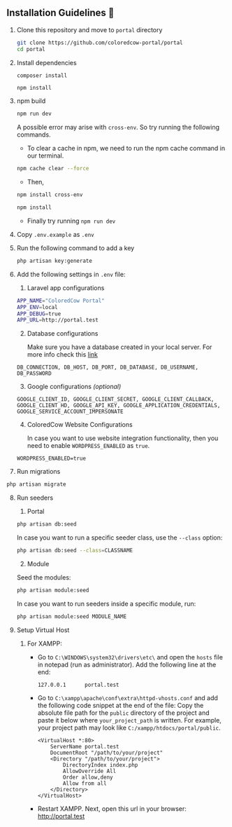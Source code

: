 ## Installation Guidelines :rocket:

1. Clone this repository and move to `portal` directory
   ```sh
   git clone https://github.com/coloredcow-portal/portal
   cd portal
   ```

2. Install dependencies
   ```sh
   composer install 
   ```
   ```
   npm install
   ```

3. npm build
   ```sh
   npm run dev
   ```
    A possible error may arise with `cross-env`. So try running the following commands.
   - To clear a cache in npm, we need to run the npm cache command in our terminal.
   ```sh
   npm cache clear --force
   ```
   - Then, 
   ```sh
   npm install cross-env
   
   npm install
   ```
   - Finally try running `npm run dev`


4. Copy `.env.example` as `.env`


5. Run the following command to add a key
   ```sh
   php artisan key:generate
   ```

6. Add the following settings in `.env` file:
    1. Laravel app configurations
    ```sh
    APP_NAME="ColoredCow Portal"
    APP_ENV=local
    APP_DEBUG=true
    APP_URL=http://portal.test
    ```

    2. Database configurations

        Make sure you have a database created in your local server.
        For more info check this [link](https://www.youtube.com/watch?v=4geOENi3--M)

    ```
    DB_CONNECTION, DB_HOST, DB_PORT, DB_DATABASE, DB_USERNAME, DB_PASSWORD
    ```


    3. Google configurations _(optional)_
    ```
    GOOGLE_CLIENT_ID, GOOGLE_CLIENT_SECRET, GOOGLE_CLIENT_CALLBACK, GOOGLE_CLIENT_HD, GOOGLE_API_KEY, GOOGLE_APPLICATION_CREDENTIALS, GOOGLE_SERVICE_ACCOUNT_IMPERSONATE
    ```

    4. ColoredCow Website Configurations

        In case you want to use website integration functionality, then you need to enable `WORDPRESS_ENABLED` as `true`.

    ```
    WORDPRESS_ENABLED=true
    ```

7. Run migrations
```sh
php artisan migrate
```

8. Run seeders
    1. Portal
    ```sh
    php artisan db:seed
    ```
    In case you want to run a specific seeder class, use the ```--class``` option:
    ```sh
    php artisan db:seed --class=CLASSNAME
    ```
    2. Module

    Seed the modules:
    ```sh
    php artisan module:seed
    ```
    In case you want to run seeders inside a specific module, run:
    ```sh
    php artisan module:seed MODULE_NAME
    ```

9. Setup Virtual Host
    1. For XAMPP:
         - Go to `C:\WINDOWS\system32\drivers\etc\` and open the `hosts` file in notepad (run as administrator). Add the following line at the end:

             ```
             127.0.0.1      portal.test
             ```

       - Go to `C:\xampp\apache\conf\extra\httpd-vhosts.conf` and add the following code snippet at the end of the file:
        Copy the absolute file path for the `public` directory of the project and paste it below where `your_project_path` is written. For example, your project path may look like `C:/xampp/htdocs/portal/public`.

            ```apacheconf
            <VirtualHost *:80>
                ServerName portal.test
                DocumentRoot "/path/to/your/project"
                <Directory "/path/to/your/project">
                    DirectoryIndex index.php
                    AllowOverride All
                    Order allow,deny
                    Allow from all
                </Directory>
            </VirtualHost>
            ```

       - Restart XAMPP. Next, open this url in your browser: http://portal.test
